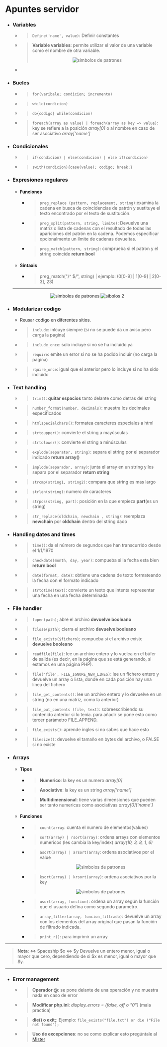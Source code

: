 # Apuntes servidor

- ### Variables
  - >`Define('name', value)`: Definir constantes
  - >**Variable variables**: permite utilizar el valor de una variable como el nombre de otra variable.<p align="center">
   <img alt="simbolos de patrones" src="imgs/variable_variables.png"></p>
   - 
- ### Bucles
  - >`for(varibale; condicion; incremento)`
  - >`while(condicion)`
  - >`do{codigo} while(condicion)`
  - >`foreach(array as value) | foreach(array as key => value)`: key se refiere a la posición _array[0]_ o al nombre en caso de ser asociativo _array['name']_ 
- ### Condicionales
  - >`if(condicion) | else(condicion) | else if(condicion)`
  - >`swith(condicion){case(value); codigo; break;}`
- ### Expresiones regulares
  - #### Funciones
    - >`preg_replace (pattern, replacement, string)`:examina la cadena en busca de coincidencias de patrón y sustituye el texto encontrado por el texto de sustitución.
    - >`preg_split(pattern, string, limite)`: Devuelve una matriz o lista de cadenas con el resultado de todas las apariciones del patrón en la cadena. Podemos especificar opcionalmente un límite de cadenas devueltas.
    - >`preg_match(pattern, string)`: comprueba si el patron y el string coincide **return bool**
  - #### Sintaxis
    - >preg_match("/^  $/", string) | ejemplo: (0[0-9] | 1[0-9] | 2[0-3], 23)
  * * *
  <p align="center">
    <img alt="simbolos de patrones" src="imgs/patterns.png">
    <img alt="sibolos 2" src="imgs/patterns2.png">
  </p>
- ### Modularizar codigo
  - Reusar codigo en diferentes sitios.
  - >`include`: inlcuye siempre (si no se puede da un aviso pero carga la pagina)
  - >`include_once`: solo incluye si no se ha incluido ya
  - >`require`: emite un error si no se ha podido incluir (no carga la pagina)
  - >`rquire_once`: igual que el anterior pero lo incluye si no ha sido incluido
- ### Text handling
  - >`trim()`: **quitar espacios** tanto delante como detras del string
  - >`number_format(number, decimals)`: muestra los decimales especificados
  - >`htmlspecialchars()`: formatea caracteres especiales a html
  - >`strtoupper()`: convierte el string a mayúsculas
  - >`strtolower()`: convierte el string a minúsculas
  - >`explode(separator, string)`: separa el string por el separador indicado **return array()**
  - >`implode(separador, array)`: junta el array en un string y los separa por el separador **return string**
  - >`strcmp(string1, string2)`: compara que string es mas largo
  - >`strlen(string)`: numero de caracteres
  - >`strpos(string, part)`: posición en la que empieza **part**(es un string)
  - >`str_replace(oldchain, newchain , string)`: reemplaza **newchain** por **oldchain** dentro del string dado
- ### Handling dates and times
  - >`time()`: da el número de segundos que han transcurrido desde el 1/1/1970
  - >`checkdate(month, day, year)`: compueba si la fecha esta bien **return bool**
  - >`date(format, date)`: obtiene una cadena de texto formateando la fecha con el formato indicado
  - > `strtotime(text)`: convierte un texto que intenta representar una fecha en una fecha determinada
- ### File handler
  - >`fopen(path)`; abre el archivo **devuelve booleano** 
  - >`fclose(path)`; cierra el archivo **devuelve booleano** 
  - >`file_exists($fichero)`; compueba si el archivo existe **devuelve booleano** 
  - >`readfile(file)`: lee un archivo entero y lo vuelca en el búfer de salida (es decir, en la página que se está generando, si estamos en una página PHP).
  - >`file('file', FILE_IGNORE_NEW_LINES)`: lee un fichero entero y devuelve un array o lista, donde en cada posición hay una línea del fichero
  - >`file_get_contents()`: lee un archivo entero y lo devuelve en un string (no en una matriz, como la anterior)
  - >`file_put_contents (file, text)`: sobreescribiendo su contenido anterior si lo tenía. para añadir se pone esto como tercer parámetro FILE_APPEND.
  - >`file_exists()`: aprende ingles si no sabes que hace esto
  - >`filesize()`: devuelve el tamaño en bytes del archivo, o FALSE si no existe
- ### Arrays
  - #### Tipos
    - >**Numerico**: la key es un numero _array[0]_
    - >**Asociativo**: la key es un string _array['name']_
    - >**Multidimensional**: tiene varias dimensiones que pueden ser tanto numericas como asociativas _array[0]['name']_  
  - #### Funciones
    - >`count(array`: cuenta el numero de elementos(values)
    - >`sort(array) | rsort(array)`: ordena arrays con elementos numericos (les cambia la key/index) _array(10, 3, 8, 1, 6)_
    - >`asort(array) | arsort(array`: ordena asociativos por el value <p align="center">
      <img alt="simbolos de patrones" src="imgs/asort.png">   </p>
    - >`ksort(array) | krsort(array)`: ordena asociativos por la key <p align="center">
      <img alt="simbolos de patrones" src="imgs/ksort.png">   </p>
    - >`usort(array, function)`: ordena un array según la función que el usuario defina como segundo parámetro.
    - >`array_filter(array, funcion_filtrado)`: devuelve un array con los elementos del array original que pasan la función de filtrado indicada.
    - >`print_r()`: para imprimir un array
- - -
>**Nota**: <=> Spaceship $x <=> $y Devuelve un entero menor, igual o mayor que cero, dependiendo de si $x es menor, igual o mayor que $y.
- - -
- ### Error management
  - >**Operador @**: se pone delante de una operación y no muestra nada en caso de error
  - >**Modificar php.ini**: _display_errors = (false, off o "0")_ (mala practica)
  - >**die() o exit;**: Ejemplo: `file_exists("file.txt") or die ("File not found");`
  - >**Uso de excepciones**: no se como explicar esto pregúntale al [Mister](https://chat.openai.com)
  